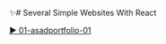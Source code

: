 
✨# Several Simple Websites With React



[▶️ 01-asadportfolio-01](https://asadportfolio-01.netlify.app/)<br/>
